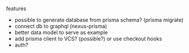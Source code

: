 features

- possible to generate database from prisma schema? (prisma migrate)
- connect db to graphql (nexus-prisma)
- better data model to serve as example
- add prisma client to VCS? (possible?) or use checkout hooks
- auth?
